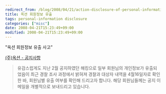 ```yaml
---
redirect_from: /blog/2008/04/21/action-disclosure-of-personal-informations/
title: 옥션 회원정보 유출
tags: personal-information disclosure
categories: ["misc"]
date: 2008-04-21T15:23:49+09:00
modified: 2008-04-21T15:23:49+09:00
---
```

"옥션 회원정보 유출 사고"

[(주)옥션 - 공지사항](http://member.auction.co.kr/announce/view.aspx?no=2184&amp;page=1&amp;gubun=&amp;search_word=1&amp;search_string=&amp;type=)

> 유감스럽게도 지난 2월 공지하였던 해킹으로 일부 회원님의 개인정보가 유출되었음이 최근 경찰 조사 과정에서 밝혀져 경찰과 대상자 내역을 4월16일자로 확인한 바, 회원님별 유출 여부를 확인해 드리고자 합니다. 해당 회원님들께는 공지 이메일을 개별적으로 보내드리고 있습니다.
